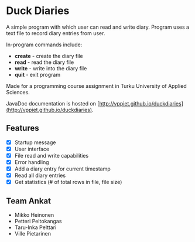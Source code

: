 # Duck Diaries

A simple program with which user can read and write diary. Program uses a text file to record diary entries from user.

In-program commands include:

- **create** - create the diary file
- **read** - read the diary file
- **write** - write into the diary file
- **quit** - exit program

Made for a programming course assignment in Turku University of Applied Sciences.

JavaDoc documentation is hosted on [http://vppiet.github.io/duckdiaries](http://vppiet.github.io/duckdiaries).

## Features

- [x] Startup message
- [x] User interface
- [x] File read and write capabilities
- [x] Error handling
- [x] Add a diary entry for current timestamp
- [x] Read all diary entries
- [x] Get statistics (# of total rows in file, file size)

## Team Ankat

- Mikko Heinonen
- Petteri Peltokangas
- Taru-Inka Pelttari
- Ville Pietarinen